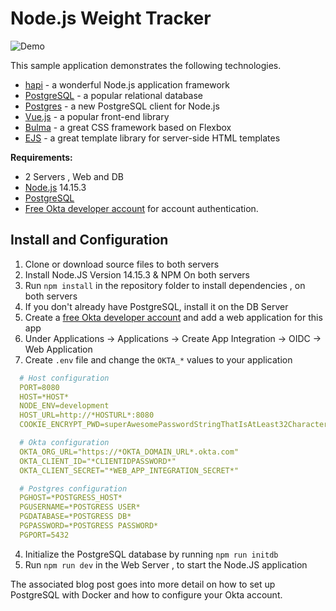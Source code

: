 # Node.js Weight Tracker

![Demo](docs/build-weight-tracker-app-demo.gif)

This sample application demonstrates the following technologies.

* [hapi](https://hapi.dev) - a wonderful Node.js application framework
* [PostgreSQL](https://www.postgresql.org/) - a popular relational database
* [Postgres](https://github.com/porsager/postgres) - a new PostgreSQL client for Node.js
* [Vue.js](https://vuejs.org/) - a popular front-end library
* [Bulma](https://bulma.io/) - a great CSS framework based on Flexbox
* [EJS](https://ejs.co/) - a great template library for server-side HTML templates

**Requirements:**

* 2 Servers , Web and DB
* [Node.js](https://nodejs.org/) 14.15.3
* [PostgreSQL](https://www.postgresql.org/) 
* [Free Okta developer account](https://developer.okta.com/) for account authentication.

## Install and Configuration

1. Clone or download source files to both servers
2. Install Node.JS Version 14.15.3 & NPM On both servers
3. Run `npm install` in the repository folder to install dependencies , on both servers 
4. If you don't already have PostgreSQL, install it on the DB Server
5. Create a [free Okta developer account](https://developer.okta.com/) and add a web application for this app 
6. Under Applications -> Applications -> Create App Integration -> OIDC -> Web Application
7. Create `.env` file and change the `OKTA_*` values to your application

```yml
  # Host configuration
  PORT=8080
  HOST=*HOST*
  NODE_ENV=development
  HOST_URL=http://*HOSTURL*:8080
  COOKIE_ENCRYPT_PWD=superAwesomePasswordStringThatIsAtLeast32CharactersLong!

  # Okta configuration
  OKTA_ORG_URL="https://*OKTA_DOMAIN_URL*.okta.com"
  OKTA_CLIENT_ID="*CLIENTIDPASSWORD*"
  OKTA_CLIENT_SECRET="*WEB_APP_INTEGRATION_SECRET*"

  # Postgres configuration
  PGHOST=*POSTGRESS_HOST*
  PGUSERNAME=*POSTGRESS USER*
  PGDATABASE=*POSTGRESS DB*
  PGPASSWORD=*POSTGRESS PASSWORD*
  PGPORT=5432
```

4. Initialize the PostgreSQL database by running `npm run initdb`
5. Run `npm run dev` in the Web Server , to start the Node.JS application

The associated blog post goes into more detail on how to set up PostgreSQL with Docker and how to configure your Okta account.




